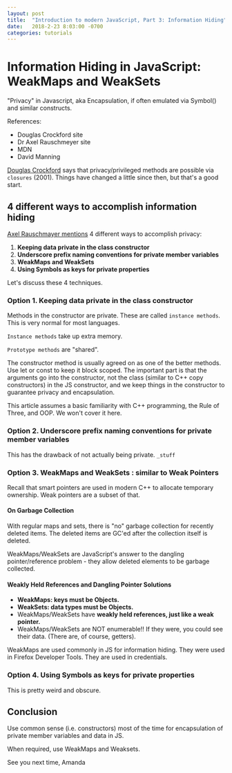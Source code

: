 ```yaml
---
layout: post
title:  "Introduction to modern JavaScript, Part 3: Information Hiding"
date:   2018-2-23 8:03:00 -0700
categories: tutorials
---
```

# Information Hiding in JavaScript: WeakMaps and WeakSets
"Privacy" in Javascript, aka Encapsulation, if often emulated via Symbol() and similar constructs.

References:
- Douglas Crockford site
- Dr Axel Rauschmeyer site
- MDN
- David Manning

[Douglas Crockford](https://crockford.com/javascript/private.html) says that privacy/privileged methods are possible via `closures` (2001). Things have changed a little since then, but that's a good start.

## 4 different ways to accomplish information hiding
[Axel Rauschmayer mentions](http://2ality.com/2016/01/private-data-classes.html) 4 different ways to accomplish privacy:

1. **Keeping data private in the class constructor**
2. **Underscore prefix naming conventions for private member variables**
3. **WeakMaps and WeakSets**
4. **Using Symbols as keys for private properties**

Let's discuss these 4 techniques.

### Option 1. Keeping data private in the class constructor
Methods in the constructor are private. These are called `instance methods`. This is very normal for most languages.

`Instance methods` take up extra memory.

`Prototype methods` are "shared".

The constructor method is usually agreed on as one of the better methods. Use let or const to keep it block scoped.
The important part is that the arguments go into the constructor, not the class (similar to C++ copy constructors) in
the JS constructor, and we keep things in the constructor to guarantee privacy and encapsulation.

This article assumes a basic familiarity with C++ programming, the Rule of Three, and OOP. We won't cover it here.

### Option 2. Underscore prefix naming conventions for private member variables
This has the drawback of not actually being private. `_stuff`

### Option 3. WeakMaps and WeakSets : similar to Weak Pointers
Recall that smart pointers are used in modern C++ to allocate temporary ownership. Weak pointers are a subset of that.

#### On Garbage Collection
With regular maps and sets, there is "no" garbage collection for recently deleted items. The deleted items are GC'ed
after the collection itself is deleted.

WeakMaps/WeakSets are JavaScript's answer to the dangling pointer/reference problem - they allow deleted elements to be garbage collected.

#### Weakly Held References and Dangling Pointer Solutions

- **WeakMaps: keys must be Objects.**
- **WeakSets: data types must be Objects.**
- WeakMaps/WeakSets have **weakly held references, just like a weak pointer.**
- WeakMaps/WeakSets are NOT enumerable!! If they were, you could see their data. (There are, of course, getters).

WeakMaps are used commonly in JS for information hiding. They were used in Firefox Developer Tools. They are used in
credentials.

### Option 4. Using Symbols as keys for private properties
This is pretty weird and obscure.

## Conclusion
Use common sense (i.e. constructors) most of the time for encapsulation of private member variables and data in JS.

When required, use WeakMaps and Weaksets.

See you next time,
Amanda
